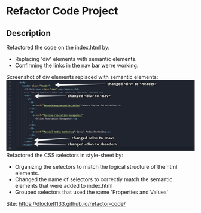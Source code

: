 # Refactor Code Project

## Description

Refactored the code on the index.html by:

- Replacing 'div' elements with semantic elements.
- Confirming the links in the nav bar werre working.

Screenshot of div elements replaced with semantic elements:
![Screenshot of div elements replaced with semantic elements](./assets/images/Semantic-code-screenshot.png)
Refactored the CSS selectors in style-sheet by:

- Organizing the selectors to match the logical structure of the html elements.
- Changed the name of selectors to correctly match the semantic elements that were added to index.html
- Grouped selectors that used the same 'Properties and Values'

Site: https://dlockett133.github.io/refactor-code/
